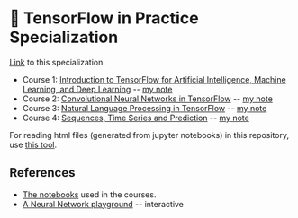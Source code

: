 # 🧠 TensorFlow in Practice Specialization

[Link](https://www.coursera.org/specializations/tensorflow-in-practice) to this specialization.

- Course 1: [Introduction to TensorFlow for Artificial Intelligence, Machine Learning, and Deep Learning](https://www.coursera.org/learn/introduction-tensorflow) -- [my note](https://dinhanhthi.com/deeplearning-ai-tensorflow-course-1)
- Course 2: [Convolutional Neural Networks in TensorFlow](https://www.coursera.org/learn/convolutional-neural-networks-tensorflow) -- [my note](https://dinhanhthi.com/deeplearning-ai-tensorflow-course-2)
- Course 3: [Natural Language Processing in TensorFlow](https://www.coursera.org/learn/natural-language-processing-tensorflow) -- [my note](https://dinhanhthi.com/deeplearning-ai-tensorflow-course-3)
- Course 4: [Sequences, Time Series and Prediction](https://www.coursera.org/learn/tensorflow-sequences-time-series-and-prediction) -- [my note](https://dinhanhthi.com/deeplearning-ai-tensorflow-course-4)

For reading html files (generated from jupyter notebooks) in this repository, use [this tool](http://dinhanhthi.com/github-html).

## References

- [The notebooks](https://github.com/lmoroney/dlaicourse) used in the courses.
- [A Neural Network playground](http://playground.tensorflow.org/) -- interactive
